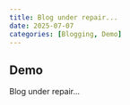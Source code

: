 ```yaml
---
title: Blog under repair...
date: 2025-07-07
categories: [Blogging, Demo]
---
```


## Demo

Blog under repair...